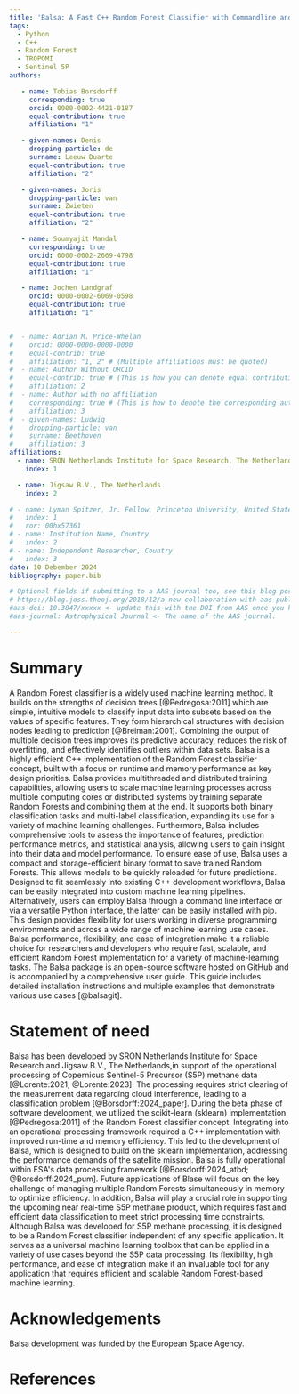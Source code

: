 ```yaml
---
title: 'Balsa: A Fast C++ Random Forest Classifier with Commandline and Python Interface'
tags:
  - Python
  - C++
  - Random Forest
  - TROPOMI
  - Sentinel 5P
authors:

   - name: Tobias Borsdorff
     corresponding: true
     orcid: 0000-0002-4421-0187
     equal-contribution: true
     affiliation: "1"

   - given-names: Denis 
     dropping-particle: de
     surname: Leeuw Duarte
     equal-contribution: true
     affiliation: "2"

   - given-names: Joris
     dropping-particle: van
     surname: Zwieten
     equal-contribution: true
     affiliation: "2"

   - name: Soumyajit Mandal
     corresponding: true
     orcid: 0000-0002-2669-4798
     equal-contribution: true
     affiliation: "1"

   - name: Jochen Landgraf
     orcid: 0000-0002-6069-0598
     equal-contribution: true
     affiliation: "1"


#  - name: Adrian M. Price-Whelan
#    orcid: 0000-0000-0000-0000
#    equal-contrib: true
#    affiliation: "1, 2" # (Multiple affiliations must be quoted)
#  - name: Author Without ORCID
#    equal-contrib: true # (This is how you can denote equal contributions between multiple authors)
#    affiliation: 2
#  - name: Author with no affiliation
#    corresponding: true # (This is how to denote the corresponding author)
#    affiliation: 3
#  - given-names: Ludwig
#    dropping-particle: van
#    surname: Beethoven
#    affiliation: 3
affiliations:
  - name: SRON Netherlands Institute for Space Research, The Netherlands
    index: 1

  - name: Jigsaw B.V., The Netherlands
    index: 2

# - name: Lyman Spitzer, Jr. Fellow, Princeton University, United States
#   index: 1
#   ror: 00hx57361
# - name: Institution Name, Country
#   index: 2
# - name: Independent Researcher, Country
#   index: 3
date: 10 Debember 2024
bibliography: paper.bib

# Optional fields if submitting to a AAS journal too, see this blog post:
# https://blog.joss.theoj.org/2018/12/a-new-collaboration-with-aas-publishing
#aas-doi: 10.3847/xxxxx <- update this with the DOI from AAS once you know it.
#aas-journal: Astrophysical Journal <- The name of the AAS journal.

---
```


# Summary

A Random Forest classifier is a widely used machine learning method. It builds on the strengths of decision trees [@Pedregosa:2011] which are simple, intuitive models to classify input data into subsets based on the values of specific features. They form hierarchical structures with decision nodes leading to prediction [@Breiman:2001]. Combining the output of multiple decision trees improves its predictive accuracy, reduces the risk of overfitting, and effectively identifies outliers within data sets. 
 Balsa is a highly efficient C++ implementation of the Random Forest classifier concept, built with a focus on runtime and memory performance as key design priorities. Balsa provides multithreaded and distributed training capabilities, allowing users to scale machine learning processes across multiple computing cores or distributed systems by training separate Random Forests and combining them at the end. It supports both binary classification tasks and multi-label classification, expanding its use for a variety of machine learning challenges. Furthermore, Balsa includes comprehensive tools to assess the importance of features, prediction performance metrics, and statistical analysis, allowing users to gain insight into their data and model performance. To ensure ease of use, Balsa uses a compact and storage-efficient binary format to save trained Random Forests. This allows models to be quickly reloaded for future predictions. Designed to fit seamlessly into existing C++ development workflows, Balsa can be easily integrated into custom machine learning pipelines. Alternatively, users can employ Balsa through a command line interface or via a versatile Python interface, the latter can be easily installed with pip. This design provides flexibility for users working in diverse programming environments and across a wide range of machine learning use cases. Balsa performance, flexibility, and ease of integration make it a reliable choice for researchers and developers who require fast, scalable, and efficient Random Forest implementation for a variety of machine-learning tasks. The Balsa package is an open-source software hosted on GitHub and is accompanied by a comprehensive user guide. This guide includes detailed installation instructions and multiple examples that demonstrate various use cases [@balsagit].

# Statement of need
Balsa has been developed by SRON Netherlands Institute for Space Research and Jigsaw B.V., The Netherlands,in support of the operational processing of Copernicus Sentinel-5 Precursor (S5P) methane data [@Lorente:2021; @Lorente:2023]. The processing requires strict clearing of the measurement data regarding cloud interference, leading to a classification problem [@Borsdorff:2024_paper]. During the beta phase of software development, we utilized the scikit-learn (sklearn) implementation [@Pedregosa:2011] of the Random Forest classifier concept. Integrating into an operational processing framework required a C++ implementation with improved run-time and memory efficiency. This led to the development of Balsa, which is designed to build on the sklearn implementation, addressing the performance demands of the satellite mission. Balsa is fully operational within ESA's data processing framework [@Borsdorff:2024_atbd; @Borsdorff:2024_pum]. Future applications of Blase will focus on the key challenge of managing multiple Random Forests simultaneously in memory to optimize efficiency. In addition, Balsa will play a crucial role in supporting the upcoming near real-time S5P methane product, which requires fast and efficient data classification to meet strict processing time constraints. Although Balsa was developed for S5P methane processing, it is designed to be a Random Forest classifier independent of any specific application. It serves as a universal machine learning toolbox that can be applied in a variety of use cases beyond the S5P data processing. Its flexibility, high performance, and ease of integration make it an invaluable tool for any application that requires efficient and scalable Random Forest-based machine learning.


# Acknowledgements

Balsa development was funded by the European Space Agency.

# References
